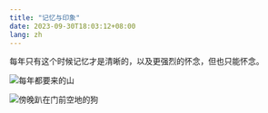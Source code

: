 ```yaml
---
title: "记忆与印象"
date: 2023-09-30T18:03:12+08:00
lang: zh
---
```




每年只有这个时候记忆才是清晰的，以及更强烈的怀念，但也只能怀念。

![每年都要来的山](https://s11.ax1x.com/2023/10/21/pikeG2n.jpg)

![傍晚趴在门前空地的狗](https://s11.ax1x.com/2023/10/21/pike88s.jpg)
